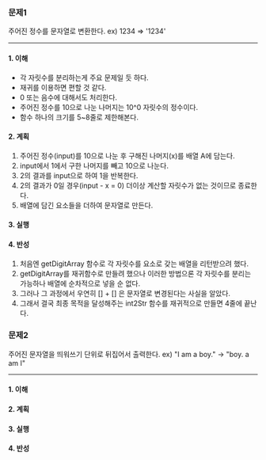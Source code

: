 ### 문제1
주어진 정수를 문자열로 변환한다.
ex) 1234 => '1234'

---

#### 1. 이해 
- 각 자릿수를 분리하는게 주요 문제일 듯 하다.
- 재귀를 이용하면 편할 것 같다.
- 0 또는 음수에 대해서도 처리한다.
- 주어진 정수를 10으로 나눈 나머지는 10^0 자릿수의 정수이다.
- 함수 하나의 크기를 5~8줄로 제한해본다.

#### 2. 계획
1. 주어진 정수(input)를 10으로 나눈 후 구해진 나머지(x)를 배열 A에 담는다.
2. input에서 1에서 구한 나머지를 빼고 10으로 나눈다.
3. 2의 결과를 input으로 하여 1을 반복한다.
4. 2의 결과가 0일 경우(input - x = 0) 더이상 계산할 자릿수가 없는 것이므로 종료한다.
5. 배열에 담긴 요소들을 더하여 문자열로 만든다.

#### 3. 실행

#### 4. 반성
1. 처음엔 getDigitArray 함수로 각 자릿수를 요소로 갖는 배열을 리턴받으려 했다.
2. getDigitArray를 재귀함수로 만들려 했으나 이러한 방법으론 각 자릿수를 분리는 가능하나 배열에 순차적으로 넣을 순 없다.
3. 그러나 그 과정에서 우연히 [] + [] 은 문자열로 변경된다는 사실을 알았다.
4. 그래서 결국 최종 목적을 달성해주는 int2Str 함수를 재귀적으로 만들면 4줄에 끝난다.

### 문제2
주어진 문자열을 띄워쓰기 단위로 뒤집어서 출력한다.
ex) "I am a boy." -> "boy. a am I"

---

#### 1. 이해

#### 2. 계획

#### 3. 실행

#### 4. 반성